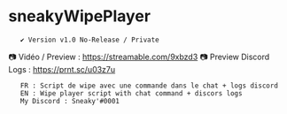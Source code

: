 # sneakyWipePlayer

       ✔️ Version v1.0 No-Release / Private 
📷 Vidéo / Preview : https://streamable.com/9xbzd3
📷 Preview Discord Logs : https://prnt.sc/u03z7u
       
       FR : Script de wipe avec une commande dans le chat + logs discord
       EN : Wipe player script with chat command + discors logs
       My Discord : Sneaky'#0001
